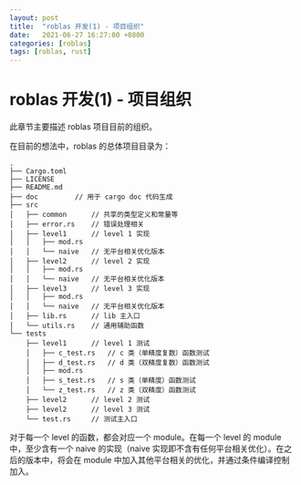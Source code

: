 ```yaml
---
layout: post
title:  "roblas 开发(1) - 项目组织"
date:   2021-06-27 16:27:00 +0800
categories: [roblas]
tags: [roblas, rust]
---
```


# roblas 开发(1) - 项目组织

此章节主要描述 roblas 项目目前的组织。

在目前的想法中，roblas 的总体项目目录为：

```
.
├── Cargo.toml
├── LICENSE
├── README.md
├── doc			// 用于 cargo doc 代码生成
├── src
│   ├── common		// 共享的类型定义和常量等
│   ├── error.rs	// 错误处理相关
│   ├── level1		// level 1 实现
│   │   ├── mod.rs
│   │   └── naive	// 无平台相关优化版本
│   ├── level2		// level 2 实现
│   │   ├── mod.rs
│   │   └── naive	// 无平台相关优化版本
│   ├── level3		// level 3 实现
│   │   ├── mod.rs
│   │   └── naive	// 无平台相关优化版本
│   ├── lib.rs		// lib 主入口
│   └── utils.rs	// 通用辅助函数
└── tests
    ├── level1		// level 1 测试
    │   ├── c_test.rs	// c 类（单精度复数）函数测试
    │   ├── d_test.rs	// d 类（双精度复数）函数测试
    │   ├── mod.rs
    │   ├── s_test.rs	// s 类（单精度）函数测试
    │   └── z_test.rs	// z 类（双精度）函数测试
    ├── level2		// level 2 测试
    ├── level2		// level 3 测试
    └── test.rs		// 测试主入口
```

对于每一个 level 的函数，都会对应一个 module。在每一个 level 的 module 中，至少含有一个 naive 的实现（naive 实现即不含有任何平台相关优化）。在之后的版本中，将会在 module 中加入其他平台相关的优化，并通过条件编译控制加入。

